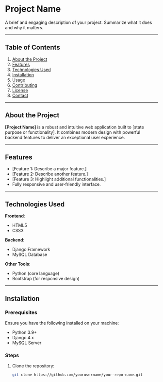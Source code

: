 # Project Name

A brief and engaging description of your project. Summarize what it does and why it matters.

---

## Table of Contents

1. [About the Project](#about-the-project)
2. [Features](#features)
3. [Technologies Used](#technologies-used)
4. [Installation](#installation)
5. [Usage](#usage)
6. [Contributing](#contributing)
7. [License](#license)
8. [Contact](#contact)

---

## About the Project

**[Project Name]** is a robust and intuitive web application built to [state purpose or functionality]. It combines modern design with powerful backend features to deliver an exceptional user experience.

---

## Features

- [Feature 1: Describe a major feature.]
- [Feature 2: Describe another feature.]
- [Feature 3: Highlight additional functionalities.]
- Fully responsive and user-friendly interface.

---

## Technologies Used

**Frontend**:
- HTML5
- CSS3

**Backend**:
- Django Framework
- MySQL Database

**Other Tools**:
- Python (core language)
- Bootstrap (for responsive design)

---

## Installation

### Prerequisites

Ensure you have the following installed on your machine:

- Python 3.9+
- Django 4.x
- MySQL Server

### Steps

1. Clone the repository:
   ```bash
   git clone https://github.com/yourusername/your-repo-name.git
